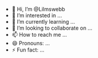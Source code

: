 - 👋 Hi, I’m @Lilmswebb
- 👀 I’m interested in ...
- 🌱 I’m currently learning ...
- 💞️ I’m looking to collaborate on ...
- 📫 How to reach me ...
- 😄 Pronouns: ...
- ⚡ Fun fact: ...

<!---
Lilmswebb/Lilmswebb is a ✨ special ✨ repository because its `README.md` (this file) appears on your GitHub profile.
You can click the Preview link to take a look at your changes.
--->

